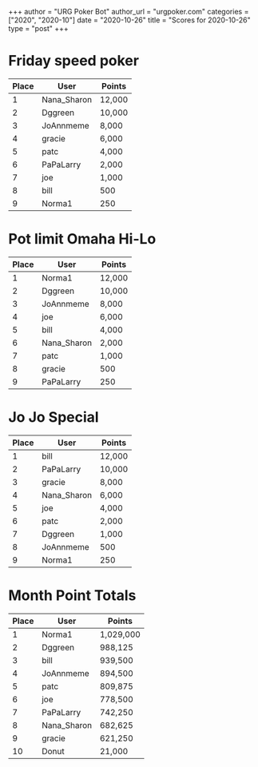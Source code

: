 +++
author = "URG Poker Bot"
author_url = "urgpoker.com"
categories = ["2020", "2020-10"]
date = "2020-10-26"
title = "Scores for 2020-10-26"
type = "post"
+++
# Friday speed poker

| Place | User | Points |
|-------|------|--------|
| 1 | Nana_Sharon | 12,000 |
| 2 | Dggreen | 10,000 |
| 3 | JoAnnmeme | 8,000 |
| 4 | gracie | 6,000 |
| 5 | patc | 4,000 |
| 6 | PaPaLarry | 2,000 |
| 7 | joe | 1,000 |
| 8 | bill | 500 |
| 9 | Norma1 | 250 |

# Pot limit Omaha Hi-Lo

| Place | User | Points |
|-------|------|--------|
| 1 | Norma1 | 12,000 |
| 2 | Dggreen | 10,000 |
| 3 | JoAnnmeme | 8,000 |
| 4 | joe | 6,000 |
| 5 | bill | 4,000 |
| 6 | Nana_Sharon | 2,000 |
| 7 | patc | 1,000 |
| 8 | gracie | 500 |
| 9 | PaPaLarry | 250 |

# Jo Jo Special

| Place | User | Points |
|-------|------|--------|
| 1 | bill | 12,000 |
| 2 | PaPaLarry | 10,000 |
| 3 | gracie | 8,000 |
| 4 | Nana_Sharon | 6,000 |
| 5 | joe | 4,000 |
| 6 | patc | 2,000 |
| 7 | Dggreen | 1,000 |
| 8 | JoAnnmeme | 500 |
| 9 | Norma1 | 250 |

# Month Point Totals

| Place | User | Points |
|-------|------|--------|
| 1 | Norma1 | 1,029,000 |
| 2 | Dggreen | 988,125 |
| 3 | bill | 939,500 |
| 4 | JoAnnmeme | 894,500 |
| 5 | patc | 809,875 |
| 6 | joe | 778,500 |
| 7 | PaPaLarry | 742,250 |
| 8 | Nana_Sharon | 682,625 |
| 9 | gracie | 621,250 |
| 10 | Donut | 21,000 |

